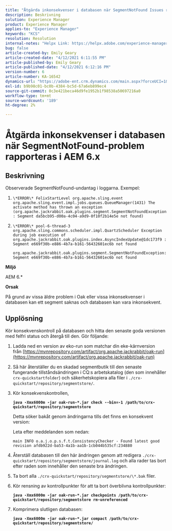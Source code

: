 ```yaml
---
title: "Åtgärda inkonsekvenser i databasen när SegmentNotFound Issues rapporteras i AEM 6.x"
description: Beskrivning
solution: Experience Manager
product: Experience Manager
applies-to: "Experience Manager"
keywords: "KCS"
resolution: Resolution
internal-notes: "Helpx Link: https://helpx.adobe.com/experience-manager/kb/fix-inconsistencies-in-the-repository-when-segmentnotfound-issue.html"
bug: false
article-created-by: Emily Geary
article-created-date: "4/12/2021 6:11:55 PM"
article-published-by: Emily Geary
article-published-date: "4/12/2021 6:12:16 PM"
version-number: 6
article-number: KA-16542
dynamics-url: "https://adobe-ent.crm.dynamics.com/main.aspx?forceUCI=1&pagetype=entityrecord&etn=knowledgearticle&id=18318d8e-ba9b-eb11-b1ac-000d3a3680d8"
exl-id: b9b98c01-bc0b-4384-bc5d-67a6eb899ec4
source-git-commit: 0c3e421beca46d9fe1952b1f98538a50697216a0
workflow-type: tm+mt
source-wordcount: '189'
ht-degree: 2%

---
```


# Åtgärda inkonsekvenser i databasen när SegmentNotFound-problem rapporteras i AEM 6.x

## Beskrivning


Observerade SegmentNotFound-undantag i loggarna. Exempel:

1. `\*ERROR\* FelixStartLevel org.apache.sling.event org.apache.sling.event.impl.jobs.queues.QueueManager(1431) The activate method has thrown an exception (org.apache.jackrabbit.oak.plugins.segment.SegmentNotFoundException: Segment da5bcb95-d00a-4c04-a9d9-0f10f2b14e5e not found)`
2. `\*ERROR\* pool-6-thread-3 org.apache.sling.commons.scheduler.impl.QuartzScheduler Exception during job execution of org.apache.jackrabbit.oak.plugins.index.AsyncIndexUpdate@1dc173f9 : Segment e669f30b-e886-4b7a-b161-56432601ec6b not found`

   `org.apache.jackrabbit.oak.plugins.segment.SegmentNotFoundException: Segment e669f30b-e886-4b7a-b161-56432601ec6b not found`


<b>Miljö</b>

AEM 6.\*

<b>Orsak</b>

På grund av vissa äldre problem i Oak eller vissa inkonsekvenser i databasen kan ett segment saknas och databasen kan vara inkonsekvent.


## Upplösning


Kör konsekvenskontroll på databasen och hitta den senaste goda versionen med felfri status och återgå till den. Gör följande:

1. Ladda ned en version av eko-run som matchar din eke-kärnversion från [https://mvnrepository.com/artifact/org.apache.jackrabbit/oak-run](https://mvnrepository.com/artifact/org.apache.jackrabbit/oak-run)
2. Så här återställer du en skadad segmentbutik till den senaste fungerande tillståndsändringen i CQ:s arbetskatalog (den som innehåller `crx-quickstartfolder`) och säkerhetskopiera alla filer i `./crx-quickstart/repository/segmentstore/`.
3. Kör konsekvenskontrollen,

   <b>`java -Xmx6000m -jar oak-run-*.jar check --bin=-1 /path/to/crx-quickstart/repository/segmentstore`</b>



   Detta söker bakåt genom ändringarna tills det finns en konsekvent version:



   Leta efter meddelanden som nedan:

   `main INFO o.a.j.o.p.s.f.t.ConsistencyChecker - Found latest good revision afdb922d-ba53-4a1b-aa1b-1cb044b535cf:234880`


4. Återställ databasen till den här ändringen genom att redigera `./crx-quickstart/repository/segmentstore/journal.log` och alla rader tas bort efter raden som innehåller den senaste bra ändringen.
5. Ta bort alla `./crx-quickstart/repository/segmentstore/\*.bak` filer.
6. Kör rensning av kontrollpunkter för att ta bort överblivna kontrollpunkter:

   <b>`java -Xmx6000m -jar oak-run-*.jar checkpoints /path/to/crx-quickstart/repository/segmentstore rm-unreferenced`</b>


7. Komprimera slutligen databasen:

   <b>`java -Xmx6000m -jar oak-run-*.jar compact /path/to/crx-quickstart/repository/segmentstore/`</b>
